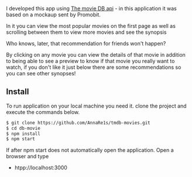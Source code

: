 
I developed this app using  [The movie DB api](https://developers.themoviedb.org/3/getting-started/introduction) - in this application it was based on a mockaup sent by Promobit.

In it you can view the most popular movies on the first page as well as scrolling between them to view more movies and see the synopsis

Who knows, later, that recommendation for friends won't happen?
  
By clicking on any movie you can view the details of that movie in addition to being able to see a preview to know if that movie you really want to watch, if you don't like it just below there are some recommendations so you can see other synopses!



## Install

To run application on your local machine you need it.
clone the project and execute the commands below.
```sh
$ git clone https://github.com/AnnaRe1s/tmdb-movies.git
$ cd db-movie
$ npm install
$ npm start
```
If after npm start does not automatically open the application. Open a browser and type

-   htpp://localhost:3000
